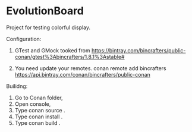 # EvolutionBoard
Project for testing colorful display.

Configuration:
1. GTest and GMock tooked from 
   https://bintray.com/bincrafters/public-conan/gtest%3Abincrafters/1.8.1%3Astable#

2. You need update your remotes.
   conan remote add bincrafters https://api.bintray.com/conan/bincrafters/public-conan

Builidng:
1. Go to Conan folder,
2. Open console,
3. Type conan source .
4. Type conan install .
5. Type conan build .